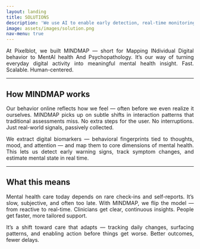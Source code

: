 ```yaml
---
layout: landing
title: SOLUTIONS
description: 'We use AI to enable early detection, real-time monitoring, and targeted strategies for public mental health and precision medicine.'
image: assets/images/solution.png
nav-menu: true
---
```


<!-- Main -->
<div id="main">

<!-- One -->
<section id="one">
	<div class="inner">

<!-- Content -->
<p style="text-align: justify;">
At Pixelblot, we built MINDMAP — short for Mapping INdividual Digital behavior to MentAl health And Psychopathology. It’s our way of turning everyday digital activity into meaningful mental health insight. Fast. Scalable. Human-centered.
</p>

<hr class="major" />

<h2 id="content">How MINDMAP works</h2>
<p style="text-align: justify;">
Our behavior online reflects how we feel — often before we even realize it ourselves. MINDMAP picks up on subtle shifts in interaction patterns that traditional assessments miss. No extra steps for the user. No interruptions. Just real-world signals, passively collected.
</p>

<p style="text-align: justify;">
We extract digital biomarkers — behavioral fingerprints tied to thoughts, mood, and attention — and map them to core dimensions of mental health. This lets us detect early warning signs, track symptom changes, and estimate mental state in real time.
</p>

<hr class="major" />

<h2 id="content">What this means</h2>
<p style="text-align: justify;">
Mental health care today depends on rare check-ins and self-reports. It’s slow, subjective, and often too late. With MINDMAP, we flip the model — from reactive to real-time. Clinicians get clear, continuous insights. People get faster, more tailored support.
</p>

<p style="text-align: justify;">
It’s a shift toward care that adapts — tracking daily changes, surfacing patterns, and enabling action before things get worse. Better outcomes, fewer delays.
</p>

</div>